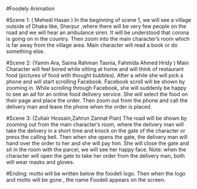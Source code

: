 #Foodely Animation

#Scene 1: ( Mehedi Hasan )
In the beginning of scene 1,  we will see a village outside of Dhaka like, Sherpur ,where there will be very few people on the road and we will hear an ambulance siren. It will be understood that corona is going on in the country. Then zoom into the main character’s room which is far away from the village area. Main character will read a book or do something else. 


#Scene 2: (Yamin Ara, Saima Rahman Tasnia, Fahmida Ahmed Hridy )
Main  Character will feel bored while sitting at home and will think of restaurant food (pictures of food with thought bubbles). After a while she will pick a phone and will start scrolling Facebook. Facebook scroll will be shown by zooming in. While scrolling through Facebook, she will suddenly be happy to see an ad for an online food delivery service. She will select the food on their page and place the order. Then zoom out from the phone and call the delivery man and leave the phone when the order is placed. 

#Scene 3: (Zuhair Hossain,Zahrun Zannat Pian) 
The road will be shown by zooming out from the main character’s room,  where the delivery man will take the delivery in a short time and knock on the gate of the character or press the calling bell. Then when she opens the gate, the delivery man will hand over the order to her and she will pay him. She will close the gate and sit in the room with the parcel, we will see her happy face. 
Note: when the character will open the gate to take her order from the delivery man, both will wear masks and gloves. 

#Ending: motto will be written below the foodeli logo. Then when the logo and motto will be gone , the name Foodeli appears on the screen. 

